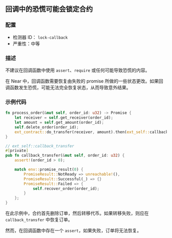 ## 回调中的恐慌可能会锁定合约

### 配置

* 检测器 ID： `lock-callback`
* 严重性：中等

### 描述

不建议在回调函数中使用 `assert`、`require` 或任何可能导致恐慌的内容。

在 Near 中，回调函数需要恢复由失败的 promise 所做的一些状态更改。如果回调函数发生恐慌，可能无法完全恢复状态，从而导致意外结果。

### 示例代码

```rust
fn process_order(&mut self, order_id: u32) -> Promise {
    let receiver = self.get_receiver(order_id);
    let amount = self.get_amount(order_id);
    self.delete_order(order_id);
    ext_contract::do_transfer(receiver, amount).then(ext_self::callback_transfer(order_id))
}

// ext_self::callback_transfer
#[private]
pub fn callback_transfer(&mut self, order_id: u32) {
    assert!(order_id > 0);

    match env::promise_result(0) {
        PromiseResult::NotReady => unreachable!(),
        PromiseResult::Successful(_) => {}
        PromiseResult::Failed => {
            self.recover_order(order_id);
        }
    };
}
```

在此示例中，合约首先删除订单，然后转移代币。如果转移失败，则应在 `callback_transfer` 中恢复订单。

然而，在回调函数中存在一个 `assert`，如果失败，订单将无法恢复。